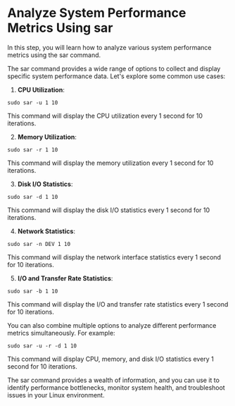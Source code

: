 # Analyze System Performance Metrics Using sar

In this step, you will learn how to analyze various system performance metrics using the sar command.

The sar command provides a wide range of options to collect and display specific system performance data. Let's explore some common use cases:

1. **CPU Utilization**:

```
sudo sar -u 1 10
```

This command will display the CPU utilization every 1 second for 10 iterations.

2. **Memory Utilization**:

```
sudo sar -r 1 10
```

This command will display the memory utilization every 1 second for 10 iterations.

3. **Disk I/O Statistics**:

```
sudo sar -d 1 10
```

This command will display the disk I/O statistics every 1 second for 10 iterations.

4. **Network Statistics**:

```
sudo sar -n DEV 1 10
```

This command will display the network interface statistics every 1 second for 10 iterations.

5. **I/O and Transfer Rate Statistics**:

```
sudo sar -b 1 10
```

This command will display the I/O and transfer rate statistics every 1 second for 10 iterations.

You can also combine multiple options to analyze different performance metrics simultaneously. For example:

```
sudo sar -u -r -d 1 10
```

This command will display CPU, memory, and disk I/O statistics every 1 second for 10 iterations.

The sar command provides a wealth of information, and you can use it to identify performance bottlenecks, monitor system health, and troubleshoot issues in your Linux environment.
